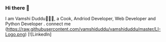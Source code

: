 ### Hi there 👋
I am Vamshi Duddu🙋🏻‍♂️, a Cook, Andriod Developer, Web Developer and Python Developer .
connect me
(https://raw.githubusercontent.com/vamshiduddu/vamshiduddu/master/LI-Logo.png) [![LinkedIn]
